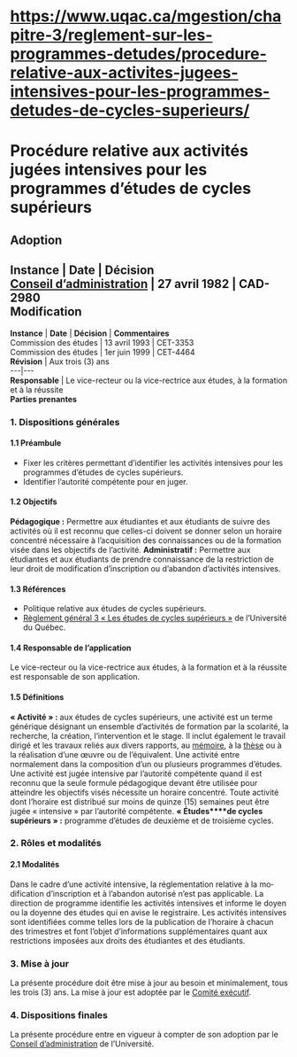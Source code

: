 # https://www.uqac.ca/mgestion/chapitre-3/reglement-sur-les-programmes-detudes/procedure-relative-aux-activites-jugees-intensives-pour-les-programmes-detudes-de-cycles-superieurs/

# Procédure relative aux activités jugées intensives pour les programmes d’études de cycles supérieurs
**Adoption**  
---  
**Instance** | **Date** | **Décision**  
[Conseil d’administration](https://www.uqac.ca/mgestion/chapitre-3/reglement-sur-les-programmes-detudes/procedure-relative-aux-activites-jugees-intensives-pour-les-programmes-detudes-de-cycles-superieurs/<https:/www.uqac.ca/mgestion/lexique/conseil-dadministration/>) | 27 avril 1982 | CAD-2980  
**Modification**  
---  
**Instance** | **Date** | **Décision** | **Commentaires**  
Commission des études | 13 avril 1993 | CET-3353  
Commission des études | 1er juin 1999 | CET-4464  
**Révision** | Aux trois (3) ans  
---|---  
**Responsable** | Le vice-recteur ou la vice-rectrice aux études, à la formation et à la réussite  
**Parties prenantes**  
### 1. Dispositions générales
#### 1.1 Préambule
  * Fixer les critères permettant d’identifier les activités intensives pour les programmes d’études de cycles supérieurs.
  * Identifier l’autorité compétente pour en juger.


#### 1.2 Objectifs
**Pédagogique :**
Permettre aux étudiantes et aux étudiants de suivre des activités où il est reconnu que celles-ci doivent se donner selon un horaire concentré nécessaire à l’acquisition des connaissances ou de la formation visée dans les objectifs de l’activité.
**Administratif :**
Permettre aux étudiantes et aux étudiants de prendre connaissance de la restriction de leur droit de modification d’inscription ou d’abandon d’activités intensives.
#### 1.3 Références
  * Politique relative aux études de cycles supérieurs.
  * [Règlement général 3 « Les études de cycles supérieurs »](https://www.uqac.ca/mgestion/chapitre-3/reglement-sur-les-programmes-detudes/procedure-relative-aux-activites-jugees-intensives-pour-les-programmes-detudes-de-cycles-superieurs/<https:/reseau.uquebec.ca/system/files/documents/reglement-general-3-uq-202306.pdf>) de l’Université du Québec.


#### 1.4 Responsable de l’application
Le vice-recteur ou la vice-rectrice aux études, à la formation et à la réussite est responsable de son application.
#### 1.5 Définitions
**« Activité » :** aux études de cycles supérieurs, une activité est un terme générique désignant un ensemble d’activités de formation par la scolarité, la recherche, la création, l’intervention et le stage. Il inclut également le travail dirigé et les travaux reliés aux divers rapports, au [mémoire](https://www.uqac.ca/mgestion/chapitre-3/reglement-sur-les-programmes-detudes/procedure-relative-aux-activites-jugees-intensives-pour-les-programmes-detudes-de-cycles-superieurs/<https:/www.uqac.ca/mgestion/lexique/memoire/>), à la [thèse](https://www.uqac.ca/mgestion/chapitre-3/reglement-sur-les-programmes-detudes/procedure-relative-aux-activites-jugees-intensives-pour-les-programmes-detudes-de-cycles-superieurs/<https:/www.uqac.ca/mgestion/lexique/these/>) ou à la réalisation d’une œuvre ou de l’équivalent. Une activité entre normalement dans la composition d’un ou plusieurs programmes d’études.
Une activité est jugée intensive par l’autorité compétente quand il est reconnu que la seule formule pédagogique devant être utilisée pour atteindre les objectifs visés nécessite un horaire concentré.
Toute activité dont l’horaire est distribué sur moins de quinze (15) semaines peut être jugée « intensive » par l’autorité compétente.
**« Études****de cycles supérieurs » :** programme d’études de deuxième et de troisième cycles.
### 2. Rôles et modalités
#### 2.1 Modalités
Dans le cadre d’une activité intensive, la réglementation relative à la mo­dification d’inscription et à l’abandon autorisé n’est pas applicable.
La direction de programme identifie les activités intensives et informe le doyen ou la doyenne des études qui en avise le registraire.
Les activités intensives sont identifiées comme telles lors de la publication de l’horaire à chacun des trimestres et font l’objet d’informations supplémentaires quant aux restrictions imposées aux droits des étudiantes et des étudiants.
### 3. Mise à jour
La présente procédure doit être mise à jour au besoin et minimalement, tous les trois (3) ans. La mise à jour est adoptée par le [Comité exécutif](https://www.uqac.ca/mgestion/chapitre-3/reglement-sur-les-programmes-detudes/procedure-relative-aux-activites-jugees-intensives-pour-les-programmes-detudes-de-cycles-superieurs/<https:/www.uqac.ca/mgestion/lexique/comite-executif/>).
### 4. Dispositions finales
La présente procédure entre en vigueur à compter de son adoption par le [Conseil d’administration](https://www.uqac.ca/mgestion/chapitre-3/reglement-sur-les-programmes-detudes/procedure-relative-aux-activites-jugees-intensives-pour-les-programmes-detudes-de-cycles-superieurs/<https:/www.uqac.ca/mgestion/lexique/conseil-dadministration/>) de l’Université.
